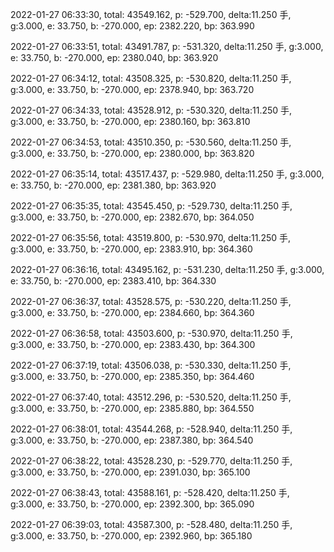 2022-01-27 06:33:30, total: 43549.162, p: -529.700, delta:11.250 手, g:3.000, e: 33.750, b: -270.000, ep: 2382.220, bp: 363.990

2022-01-27 06:33:51, total: 43491.787, p: -531.320, delta:11.250 手, g:3.000, e: 33.750, b: -270.000, ep: 2380.040, bp: 363.920

2022-01-27 06:34:12, total: 43508.325, p: -530.820, delta:11.250 手, g:3.000, e: 33.750, b: -270.000, ep: 2378.940, bp: 363.720

2022-01-27 06:34:33, total: 43528.912, p: -530.320, delta:11.250 手, g:3.000, e: 33.750, b: -270.000, ep: 2380.160, bp: 363.810

2022-01-27 06:34:53, total: 43510.350, p: -530.560, delta:11.250 手, g:3.000, e: 33.750, b: -270.000, ep: 2380.000, bp: 363.820

2022-01-27 06:35:14, total: 43517.437, p: -529.980, delta:11.250 手, g:3.000, e: 33.750, b: -270.000, ep: 2381.380, bp: 363.920

2022-01-27 06:35:35, total: 43545.450, p: -529.730, delta:11.250 手, g:3.000, e: 33.750, b: -270.000, ep: 2382.670, bp: 364.050

2022-01-27 06:35:56, total: 43519.800, p: -530.970, delta:11.250 手, g:3.000, e: 33.750, b: -270.000, ep: 2383.910, bp: 364.360

2022-01-27 06:36:16, total: 43495.162, p: -531.230, delta:11.250 手, g:3.000, e: 33.750, b: -270.000, ep: 2383.410, bp: 364.330

2022-01-27 06:36:37, total: 43528.575, p: -530.220, delta:11.250 手, g:3.000, e: 33.750, b: -270.000, ep: 2384.660, bp: 364.360

2022-01-27 06:36:58, total: 43503.600, p: -530.970, delta:11.250 手, g:3.000, e: 33.750, b: -270.000, ep: 2383.430, bp: 364.300

2022-01-27 06:37:19, total: 43506.038, p: -530.330, delta:11.250 手, g:3.000, e: 33.750, b: -270.000, ep: 2385.350, bp: 364.460

2022-01-27 06:37:40, total: 43512.296, p: -530.520, delta:11.250 手, g:3.000, e: 33.750, b: -270.000, ep: 2385.880, bp: 364.550

2022-01-27 06:38:01, total: 43544.268, p: -528.940, delta:11.250 手, g:3.000, e: 33.750, b: -270.000, ep: 2387.380, bp: 364.540

2022-01-27 06:38:22, total: 43528.230, p: -529.770, delta:11.250 手, g:3.000, e: 33.750, b: -270.000, ep: 2391.030, bp: 365.100

2022-01-27 06:38:43, total: 43588.161, p: -528.420, delta:11.250 手, g:3.000, e: 33.750, b: -270.000, ep: 2392.300, bp: 365.090

2022-01-27 06:39:03, total: 43587.300, p: -528.480, delta:11.250 手, g:3.000, e: 33.750, b: -270.000, ep: 2392.960, bp: 365.180